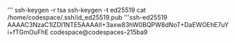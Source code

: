 '''
ssh-keygen -r tsa
ssh-keygen -t ed25519
cat /home/codespace/.ssh/id_ed25519.pub
'''ssh-ed25519 AAAAC3NzaC1lZDI1NTE5AAAAII+3axw83hW0BQPW8dNoT+DaEWOEhE7uYi+fTGmOuFhE codespace@codespaces-215ba9